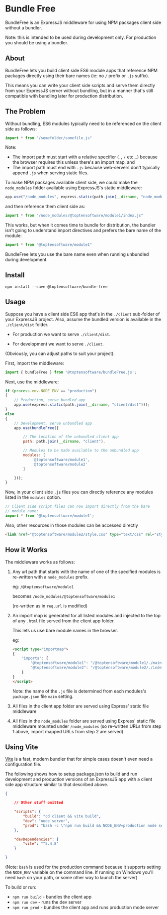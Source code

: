 # Bundle Free

BundleFree is an ExpressJS middleware for using NPM packages client side without a bundler.

Note: this is intended to be used during development only.  For production you should be using a bundler. 

## About

BundleFree lets you build client side ES6 module apps that reference NPM 
packages directly using their bare names (ie: no `/` prefix or `.js` suffix).

This means you can write your client side scripts and serve them directly
from your ExpressJS server without bundling, but in a manner that's still
compatible with bundling later for production distribution.

## The Problem

Without bundling, ES6 modules typically need to be referenced
on the client side as follows:

```js
import * from "/somefolder/somefile.js"
```

Note:

* The import path must start with a relative specifier (`.`, `/` etc...) because the browser requires this unless there's an import map, and 
* The import path must end with `.js` because web-servers don't typically append `.js` when serving static files.

To make NPM packages available client side, we could make the `node_modules` folder available using ExpressJS's static middleware:

```js
app.use("/node_modules", express.static(path.join(__dirname, "node_modules")));
```

and then reference them client side as:

```js
import * from "/node_modules/@toptensoftware/module1/index.js"
```

This works, but when it comes time to bundle for distribution, the bundler isn't going to understand import directives and prefers the bare name of the module:

```js
import * from "@toptensoftware/module1"
```

BundleFree lets you use the bare name even when running unbundled during development.


## Install

```
npm install --save @toptensoftware/bundle-free
```

## Usage

Suppose you have a client side ES6 app that's in the `./client` sub-folder
of your ExpressJS project. Also, assume the bundled version is
available in the `./client/dist` folder.

* For production we want to serve `./client/dist`.  

* For development we want to serve `./client`.

(Obviously, you can adjust paths to suit your project).

First, import the middleware:

```js
import { bundleFree } from '@toptensoftware/bundleFree.js';
```

Next, use the middleware:

```js
if (process.env.NODE_ENV == "production")
{
    // Production, serve bundled app
    app.use(express.static(path.join(__dirname, "client/dist")));
}
else
{
    // Development, serve unbundled app
    app.use(bundleFree({

        // The location of the unbundled client app
        path: path.join(__dirname, "client"),

        // Modules to be made available to the unbundled app
        modules: [ 
            '@toptensoftware/module1',
            '@toptensoftware/module2'
        ]

    }));
}
```

Now, in your client side `.js` files you can directly reference any
modules listed in the `modules` option.

```js
// Client side script files can now import directly from the bare
// module name:
import * from '@toptensoftware/module1';
```

Also, other resources in those modules can be accessed directly

```html
<link href="@toptensoftware/module2/style.css" type="text/css" rel="stylesheet" />
```

## How it Works

The middleware works as follows:

1. Any url path that starts with the name of one of the specified modules is re-written
   with a `node_modules` prefix.

   eg:
       `/@toptensoftware/module1` 
       
    becomes `/node_modules/@toptensoftware/module1`

    (re-written as in `req.url` is modified)

2. An import map is generated for all listed modules and injected to the top of any
   `.html` file served from the client app folder.

   This lets us use bare module names in the browser.

   eg:
        
    ```html
    <script type="importmap">
    {
        "imports": {
            "@toptensoftware/module1": "/@toptensoftware/module1/./main.js",
            "@toptensoftware/module2": "/@toptensoftware/module2/./index.js"
        }
    }
    </script>
    ```

    Note: the name of the `.js` file is determined from each modules's `package.json` file `main` setting.

3. All files in the client app folder are served using Express' static file middleware

4. All files in the `node_modules` folder are served using Express' static file middleware
   mounted under `/node_modules` (so re-written URLs from step 1 above, import mapped URLs 
   from step 2 are served)

## Using Vite

[Vite](https://vite.dev/) is a fast, modern bundler that for simple cases doesn't even need a configuration file.

The following shows how to setup package.json to build and run development and production versions of an ExpressJS app with a client side app structure similar to that described above.

```json
{

    // Other stuff omitted

    "scripts": {
        "build": "cd client && vite build",
        "dev": "node server",
        "prod": "bash -c \"npm run build && NODE_ENV=production node server\""
    },

    "devDependencies": {
        "vite": "^5.4.8"
    }

}
```

(Note: `bash` is used for the production command because it supports setting the `NODE_ENV` variable on the command line.  If running on Windows you'll need `bash` on your path, or some other way to launch the server)

To build or run:

* `npm run build` - bundles the client app
* `npm run dev` - runs the dev server
* `npm run prod` - bundles the client app and runs production mode server
